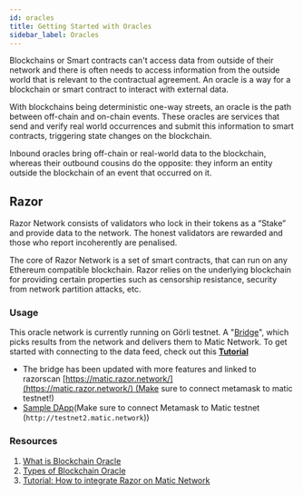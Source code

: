 ```yaml
---
id: oracles
title: Getting Started with Oracles
sidebar_label: Oracles
---
```


Blockchains or Smart contracts can't access data from outside of their network and there is often needs to access information from the outside world that is relevant to the contractual agreement. An oracle is a way for a blockchain or smart contract to interact with external data. 

With blockchains being deterministic one-way streets, an oracle is the path between off-chain and on-chain events. These oracles are services that send and verify real world occurrences and submit this information to smart contracts, triggering state changes on the blockchain.

Inbound oracles bring off-chain or real-world data to the blockchain, whereas their outbound cousins do the opposite: they inform an entity outside the blockchain of an event that occurred on it.

<!-- To integrate your DApp with Oracles on Matic, you can choose to go with either the following solutions:

1. [Razor]([https://docs.razor.network/](https://docs.razor.network/)) -->

## Razor

Razor Network consists of validators who lock in their tokens as a “Stake” and provide data to the network. The honest validators are rewarded and those who report incoherently are penalised.

The core of Razor Network is a set of smart contracts, that can run on any Ethereum compatible blockchain. Razor relies on the underlying blockchain for providing certain properties such as censorship resistance, security from network partition attacks, etc.

### Usage

This oracle network is currently running on Görli testnet. A "[Bridge](https://github.com/razor-network/bridge)", which picks results from the network and delivers them to Matic Network. To get started with connecting to the data feed, check out this **[Tutorial]([https://docs.razor.network/tutorial/matic/](https://docs.razor.network/tutorial/matic/))**

- The bridge has been updated with more features and linked to razorscan [https://matic.razor.network/](https://matic.razor.network/) (Make sure to connect metamask to matic testnet!)
- [Sample DApp]([https://matic-king.netlify.com/](https://matic-king.netlify.com/))(Make sure to connect Metamask to Matic testnet (`http://testnet2.matic.network`))

### Resources

1. [What is Blockchain Oracle]([https://cryptobriefing.com/what-is-blockchain-oracle/](https://cryptobriefing.com/what-is-blockchain-oracle/))
2. [Types of Blockchain Oracle]([https://blockchainhub.net/blockchain-oracles/](https://blockchainhub.net/blockchain-oracles/))
3. [Tutorial: How to integrate Razor on Matic Network]([https://docs.razor.network/tutorial/matic/](https://docs.razor.network/tutorial/matic/))